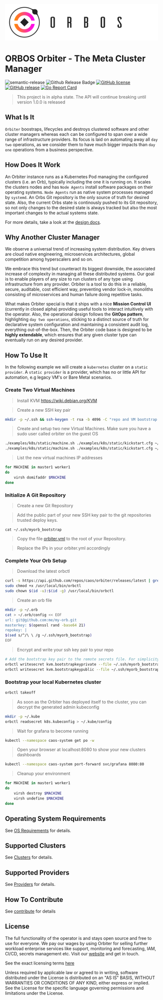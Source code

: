 ![ORBOS](./raw/img/orbos-logo-oneline-lightdesign@2x.png)

# ORBOS Orbiter - The Meta Cluster Manager

![semantic-release](https://img.shields.io/badge/%20%20%F0%9F%93%A6%F0%9F%9A%80-semantic--release-e10079.svg)
![Github Release Badge](https://github.com/caos/orbiter/workflows/Release/badge.svg)
[![GitHub license](https://img.shields.io/github/license/caos/orbiter)](https://github.com/caos/orbiter/blob/master/LICENSE)
[![GitHub release](https://img.shields.io/github/release/caos/orbiter)](https://GitHub.com/caos/orbiter/releases/)
[![Go Report Card](https://goreportcard.com/badge/github.com/caos/orbiter)](https://goreportcard.com/report/github.com/caos/orbiter)

> This project is in alpha state. The API will continue breaking until version 1.0.0 is released

## What Is It

`Orbiter` boostraps, lifecycles and destroys clustered software and other cluster managers whereas each can be configured to span over a wide range of infrastructure providers. Its focus is laid on automating away all `day two` operations, as we consider them to have much bigger impacts than `day one` operations from a business perspective.

## How Does It Work

An Orbiter instance runs as a Kubernetes Pod managing the configured clusters (i.e. an Orb), typically including the one it is running on. It scales the clusters nodes and has `Node Agents` install software packages on their operating systems. `Node Agents` run as native system processes managed by `systemd`. An Orbs Git repository is the only source of truth for desired state. Also, the current Orbs state is continously pushed to its Git repository, so not only changes to the desired state is always tracked but also the most important changes to the actual systems state.

For more details, take a look at the [design docs](./docs/terminology.md).

## Why Another Cluster Manager

We observe a universal trend of increasing system distribution. Key drivers are cloud native engineering, microservices architectures, global competition among hyperscalers and so on.

We embrace this trend but counteract its biggest downside, the associated increase of complexity in managing all these distributed systems. Our goal is to enable players of any size to run clusters of any type using infrastructure from any provider. Orbiter is a tool to do this in a reliable, secure, auditable, cost efficient way, preventing vendor lock-in, monoliths consisting of microservices and human failure doing repetitive tasks.

What makes Orbiter special is that it ships with a nice **Mission Control UI** (currently in closed alpha) providing useful tools to interact intuitively with the operator. Also, the operational design follows the **GitOps pattern**, highlighting `day two operations`, sticking to a distinct source of truth for declarative system configuration and maintaining a consistent audit log, everything out-of-the-box. Then, the Orbiter code base is designed to be **highly extendable**, which ensures that any given cluster type can eventually run on any desired provider.

## How To Use It

In the following example we will create a `kubernetes` cluster on a `static provider`. A `static provider` is a provider, which has no or little API for automation, e.g legacy VM's or Bare Metal scenarios.


### Create Two Virtual Machines

> Install KVM
https://wiki.debian.org/KVM

> Create a new SSH key pair
```bash
mkdir -p ~/.ssh && ssh-keygen -t rsa -b 4096 -C "repo and VM bootstrap key" -P "" -f ~/.ssh/myorb_bootstrap -q
```

> Create and setup two new Virtual Machines. Make sure you have a sudo user called orbiter on the guest OS
```bash
./examples/k8s/static/machine.sh ./examples/k8s/static/kickstart.cfg ~/.ssh/orbitertest_bootstrap.pub master1
./examples/k8s/static/machine.sh ./examples/k8s/static/kickstart.cfg ~/.ssh/orbitertest_bootstrap.pub worker1
```

> List the new virtual machines IP addresses
```bash
for MACHINE in master1 worker1
do
    virsh domifaddr $MACHINE
done
```

### Initialize A Git Repository

> Create a new Git Repository

> Add the public part of your new SSH key pair to the git repositories trusted deploy keys.
```
cat ~/.ssh/myorb_bootstrap
```

> Copy the file [orbiter.yml](examples/k8s/static/orbiter.yml) to the root of your Repository.

> Replace the IPs in your orbiter.yml accordingly

### Complete Your Orb Setup

> Download the latest orbctl
```bash
curl -s https://api.github.com/repos/caos/orbiter/releases/latest | grep "browser_download_url.*orbctl-$(uname)-$(uname -m)" | cut -d '"' -f 4 | sudo wget -i - -O /usr/local/bin/orbctl
sudo chmod +x /usr/local/bin/orbctl
sudo chown $(id -u):$(id -g) /usr/local/bin/orbctl
```

> Create an orb file

```bash
mkdir -p ~/.orb
cat > ~/.orb/config << EOF
url: git@github.com:me/my-orb.git
masterkey: $(openssl rand -base64 21)
repokey: |
$(sed s/^/\ \ /g ~/.ssh/myorb_bootstrap)
EOF
```

> Encrypt and write your ssh key pair to your repo

```bash
# Add the bootstrap key pair to the remote secrets file. For simplicity, we use the repokey here.
orbctl writesecret kvm.bootstrapkeyprivate --file ~/.ssh/myorb_bootstrap
orbctl writesecret kvm.bootstrapkeypublic --file ~/.ssh/myorb_bootstrap.pub
```

### Bootstrap your local Kubernetes cluster
```bash
orbctl takeoff
```

> As soon as the Orbiter has deployed itself to the cluster, you can decrypt the generated admin kubeconfig
```bash
mkdir -p ~/.kube
orbctl readsecret k8s.kubeconfig > ~/.kube/config
```

> Wait for grafana to become running
```bash
kubectl --namespace caos-system get po -w
```

> Open your browser at localhost:8080 to show your new clusters dashboards
```bash
kubectl --namespace caos-system port-forward svc/grafana 8080:80
```

> Cleanup your environment
```bash
for MACHINE in master1 worker1
do
    virsh destroy $MACHINE
    virsh undefine $MACHINE
done
```

## Operating System Requirements

See [OS Requirements](./docs/os-requirements.md) for details.

## Supported Clusters

See [Clusters](./docs/clusters.md) for details.

## Supported Providers

See [Providers](./docs/providers.md) for details.

## How To Contribute

See [contribute](./docs/contribute.md) for details

## License

The full functionality of the operator is and stays open source and free to use for everyone. We pay our wages by using Orbiter for selling further workload enterprise services like support, monitoring and forecasting, IAM, CI/CD, secrets management etc. Visit our [website](https://caos.ch) and get in touch.

See the exact licensing terms [here](./LICENSE)

Unless required by applicable law or agreed to in writing, software distributed under the License is distributed on an "AS IS" BASIS, WITHOUT WARRANTIES OR CONDITIONS OF ANY KIND, either express or implied. See the License for the specific language governing permissions and limitations under the License.
